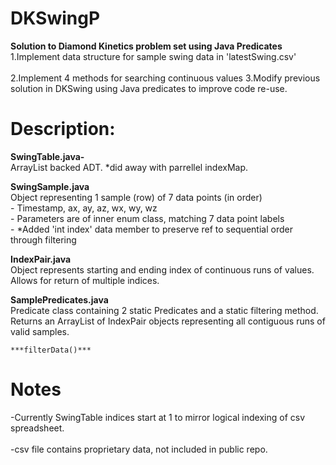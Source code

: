 # DKSwingP
**Solution to Diamond Kinetics problem set using Java Predicates**<br />
 1.Implement data structure for sample swing data in 'latestSwing.csv'<br /><br />
 2.Implement 4 methods for searching continuous values
 3.Modify previous solution in DKSwing using Java predicates to improve code re-use. 

# Description:
**SwingTable.java-** <br />
  ArrayList<SwingSample> backed ADT. 
  *did away with parrellel indexMap.
   
**SwingSample.java**  <br />
  Object representing 1 sample (row) of 7 data points (in order)<br />
      - Timestamp, ax, ay, az, wx, wy, wz <br />
      - Parameters are of inner enum class, matching 7 data point labels<br />
      - *Added 'int index' data member to preserve ref to sequential order through filtering
      
**IndexPair.java** <br /> 
  Object represents starting and ending index of continuous runs of values. 
  Allows for return of multiple indices. 
  
**SamplePredicates.java** <br />
  Predicate class containing 2 static Predicates and a static filtering method.
  Returns an ArrayList of IndexPair objects representing all contiguous runs of
  valid samples. 
   
    ***filterData()***
# Notes 
  -Currently SwingTable indices start at 1 to mirror logical indexing of csv spreadsheet.<br /><br />
  -csv file contains proprietary data, not included in public repo.  
  


